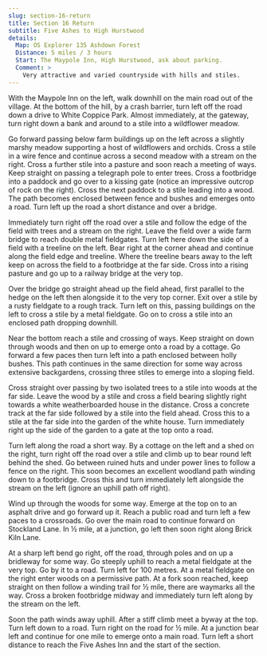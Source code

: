 ```yaml
---
slug: section-16-return
title: Section 16 Return
subtitle: Five Ashes to High Hurstwood
details:
  Map: OS Explorer 135 Ashdown Forest
  Distance: 5 miles / 3 hours
  Start: The Maypole Inn, High Hurstwood, ask about parking.
  Comment: >
    Very attractive and varied countryside with hills and stiles.
---
```

With the Maypole Inn on the left, walk downhill on the main road out of the village. At the bottom of the hill, by a crash barrier, turn left off the road down a drive to White Coppice Park. Almost immediately, at the gateway, turn right down a bank and around to a stile into a wildflower meadow.

Go forward passing below farm buildings up on the left across a slightly marshy meadow supporting a host of wildflowers and orchids. Cross a stile in a wire fence and continue across a second meadow with a stream on the right. Cross a further stile into a pasture and soon reach a meeting of ways. Keep straight on passing a telegraph pole to enter trees. Cross a footbridge into a paddock and go over to a kissing gate (notice an impressive outcrop of rock on the right). Cross the next paddock to a stile leading into a wood. The path becomes enclosed between fence and bushes and emerges onto a road. Turn left up the road a short distance and over a bridge.

Immediately turn right off the road over a stile and follow the edge of the field with trees and a stream on the right. Leave the field over a wide farm bridge to reach double metal fieldgates. Turn left here down the side of a field with a treeline on the left. Bear right at the corner ahead and continue along the field edge and treeline. Where the treeline bears away to the left keep on across the field to a footbridge at the far side. Cross into a rising pasture and go up to a railway bridge at the very top.

Over the bridge go straight ahead up the field ahead, first parallel to the hedge on the left then alongside it to the very top corner. Exit over a stile by a rusty fieldgate to a rough track. Turn left on this, passing buildings on the left to cross a stile by a metal fieldgate. Go on to cross a stile into an enclosed path dropping downhill.

Near the bottom reach a stile and crossing of ways. Keep straight on down through woods and then on up to emerge onto a road by a cottage. Go forward a few paces then turn left into a path enclosed between holly bushes. This path continues in the same direction for some way across extensive backgardens, crossing three stiles to emerge into a sloping field.

Cross straight over passing by two isolated trees to a stile into woods at the far side. Leave the wood by a stile and cross a field bearing slightly right towards a white weatherboarded house in the distance. Cross a concrete track at the far side followed by a stile into the field ahead. Cross this to a stile at the far side into the garden of the white house. Turn immediately right up the side of the garden to a gate at the top onto a road.

Turn left along the road a short way. By a cottage on the left and a shed on the right, turn right off the road over a stile and climb up to bear round left behind the shed. Go between ruined huts and under power lines to follow a fence on the right. This soon becomes an excellent woodland path winding down to a footbridge. Cross this and turn immediately left alongside the stream on the left (ignore an uphill path off right).

Wind up through the woods for some way. Emerge at the top on to an asphalt drive and go forward up it. Reach a public road and turn left a few paces to a crossroads. Go over the main road to continue forward on Stockland Lane. In ½ mile, at a junction, go left then soon right along Brick Kiln Lane.

At a sharp left bend go right, off the road, through poles and on up a bridleway for some way. Go steeply uphill to reach a metal fieldgate at the very top. Go by it to a road. Turn left for 100 metres. At a metal fieldgate on the right enter woods on a permissive path. At a fork soon reached, keep straight on then follow a winding trail for ½ mile, there are waymarks all the way. Cross a broken footbridge midway and immediately turn left along by the stream on the left.

Soon the path winds away uphill. After a stiff climb meet a byway at the top. Turn left down to a road. Turn right on the road for ½ mile. At a junction bear left and continue for one mile to emerge onto a main road. Turn left a short distance to reach the Five Ashes Inn and the start of the section.

